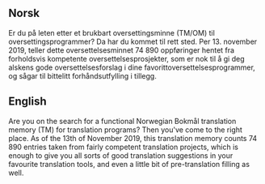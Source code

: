 ## Norsk

Er du på leten etter et brukbart oversettingsminne (TM/OM) til oversettingsprogrammer? Da har du kommet til rett sted. Per 13. november 2019, teller dette oversettelsesminnet 74 890 oppføringer hentet fra forholdsvis kompetente oversettelsesprosjekter, som er nok til å gi deg alskens gode oversettelsesforslag i dine favorittoversettelsesprogrammer, og sågar til bittelitt forhåndsutfylling i tillegg.

## English

Are you on the search for a functional Norwegian Bokmål translation memory (TM) for translation programs? Then you've come to the right place. As of the 13th of November 2019, this translation memory counts 74 890 entries taken from fairly competent translation projects, which is enough to give you all sorts of good translation suggestions in your favourite translation tools, and even a little bit of pre-translation filling as well.
